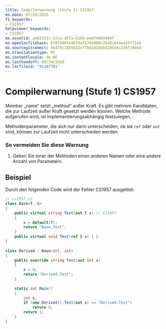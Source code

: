 ```yaml
---
title: Compilerwarnung (Stufe 1) CS1957
ms.date: 07/20/2015
f1_keywords:
- CS1957
helpviewer_keywords:
- CS1957
ms.assetid: a4823211-52ce-4ffa-b19b-ee874069409f
ms.openlocfilehash: 6f87440fe46fdaf17da080c7bd8cbf4ee15f71eb
ms.sourcegitcommit: 5b475c1855b32cf78d2d1bbb4295e4c236f39464
ms.translationtype: MT
ms.contentlocale: de-DE
ms.lasthandoff: 09/24/2020
ms.locfileid: "91167781"
---
```

# <a name="compiler-warning-level-1-cs1957"></a>Compilerwarnung (Stufe 1) CS1957

Member „name“ setzt „method“ außer Kraft. Es gibt mehrere Kandidaten, die zur Laufzeit außer Kraft gesetzt werden können. Welche Methode aufgerufen wird, ist implementierungsabhängig festzulegen, .  
  
 Methodenparameter, die sich nur darin unterscheiden, ob sie `ref` oder `out` sind, können zur Laufzeit nicht unterschieden werden.  
  
### <a name="to-avoid-this-warning"></a>So vermeiden Sie diese Warnung  
  
1. Geben Sie einer der Methoden einen anderen Namen oder eine andere Anzahl von Parametern.  
  
## <a name="example"></a>Beispiel  

 Durch den folgenden Code wird der Fehler CS1957 ausgelöst:  
  
```csharp  
// cs1957.cs  
class Base<T, S>  
{  
    public virtual string Test(out T x) // CS1957  
    {  
        x = default(T);  
        return "Base.Test";  
    }  
    public virtual void Test(ref S x) { }  
}  
  
class Derived : Base<int, int>  
{  
    public override string Test(out int x)  
    {  
        x = 0;  
        return "Derived.Test";  
    }  
  
    static int Main()  
    {  
        int x;  
        if (new Derived().Test(out x) == "Derived.Test")  
            return 0;  
        return 1;  
    }  
}  
```
